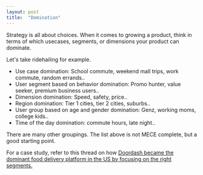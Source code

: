 ```yaml
---
layout: post
title:  "Domination"
---
```


Strategy is all about choices. When it comes to growing a product, think in terms of which usecases, segments, or dimensions  your product can dominate.

Let's take ridehailing for example.

- Use case domination: School commute, weekend mall trips, work commute, random errands..
- User segment based on behavior domination: Promo hunter, value seeker, premium business users..
- Dimension domination: Speed, safety, price..
- Region domination: Tier 1 cities, tier 2 cities, suburbs..
- User group based on age and gender domination: Genz, working moms, college kids..
- Time of the day domination: commute hours, late night..

There are many other groupings. The list above is not MECE complete, but a good starting point. 

For a case study, refer to this thread on how [Doordash became the dominant food delivery platform in the US by focusing on the right segments.](https://mobile.twitter.com/michaelxbloch/status/1335608284338909187)

